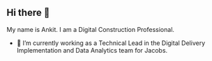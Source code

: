 ## Hi there 👋
My name is Ankit. I am a Digital Construction Professional. 
- 🔭 I’m currently working as a Technical Lead in the Digital Delivery Implementation and Data Analytics team for Jacobs.

<!--
**Insho08/insho08** is a ✨ _special_ ✨ repository because its `README.md` (this file) appears on your GitHub profile.

Here are some ideas to get you started:

- 🔭 I’m currently working on ...
- 🌱 I’m currently learning ...
- 👯 I’m looking to collaborate on ...
- 🤔 I’m looking for help with ...
- 💬 Ask me about ...
- 📫 How to reach me: ...
- 😄 Pronouns: ...
- ⚡ Fun fact: ...
-->
